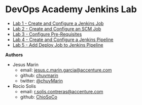 # DevOps Academy Jenkins Lab

- [Lab 1 - Create and Configure a Jenkins Job](https://github.com/chuymarin/doa-jenkins-lab/blob/master/LAB_1.md)
- [Lab 2 - Create and Configure an SCM Job](https://github.com/chuymarin/doa-jenkins-lab/blob/master/LAB_2.md)
- [Lab 3 - Configure Pre-Requisites](https://github.com/chuymarin/doa-jenkins-lab/blob/master/LAB_3.md)
- [Lab 4 - Create and Configure a Jenkins Pipeline](https://github.com/chuymarin/doa-jenkins-lab/blob/master/LAB_4.md)
- [Lab 5 - Add Deploy Job to Jenkins Pipeline](https://github.com/chuymarin/doa-jenkins-lab/blob/master/LAB_5.md)

**Authors**
* Jesus Marin 
  * email: jesus.c.marin.garcia@accenture.com
  * github: [chuymarin](https://github.com/chuymarin)
  * twitter: [@chuyMarin](https://twitter.com/chuyMarin)
* Rocio Solis 
  * email: r.solis.contreras@accenture.com
  * github: [ChioSoCo](https://github.com/ChioSoCo)
